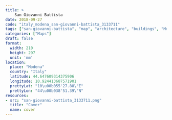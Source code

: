 ```yaml
---
title: > 
    San Giovanni Battista
date: 2018-09-27
code: "italy_modena_san-giovanni-battista_3133711"
tags: ["san-giovanni-battista", "map", "architecture", "buildings", "Modena", "Italy"]
categories: ["Maps"]
draft: false
format:
  width: 210
  height: 297
  unit: 'mm'
location:
  place: "Modena"
  country: "Italy"
  latitude: 44.647609314375906
  longitude: 10.924413687571901
  prettyLat: "10\u00b055'27.88\"E"
  prettyLon: "44\u00b038'51.39\"N"
resources:
- src: "san-giovanni-battista_3133711.png"
  title: "Cover"
  name: cover
---
```

